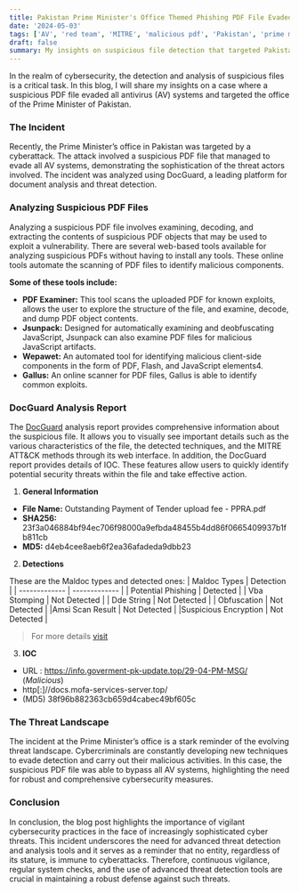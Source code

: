 ```yaml
---
title: Pakistan Prime Minister's Office Themed Phishing PDF File Evaded All the AV Solutions
date: '2024-05-03'
tags: ['AV', 'red team', 'MITRE', 'malicious pdf', 'Pakistan', 'prime minister', 'ioc', 'breach']
draft: false
summary: My insights on suspicious file detection that targeted Pakistan PM Office.
---
```


In the realm of cybersecurity, the detection and analysis of suspicious files is a critical task. In this blog, I will share my insights on a case where a suspicious PDF file evaded all antivirus (AV) systems and targeted the office of the Prime Minister of Pakistan.


### The Incident

Recently, the Prime Minister’s office in Pakistan was targeted by a cyberattack. The attack involved a suspicious PDF file that managed to evade all AV systems, demonstrating the sophistication of the threat actors involved. The incident was analyzed using DocGuard, a leading platform for document analysis and threat detection.

### Analyzing Suspicious PDF Files

Analyzing a suspicious PDF file involves examining, decoding, and extracting the contents of suspicious PDF objects that may be used to exploit a vulnerability. There are several web-based tools available for analyzing suspicious PDFs without having to install any tools. These online tools automate the scanning of PDF files to identify malicious components.

**Some of these tools include:**

- **PDF Examiner:** This tool scans the uploaded PDF for known exploits, allows the user to explore the structure of the file, and examine, decode, and dump PDF object contents.
- **Jsunpack:** Designed for automatically examining and deobfuscating JavaScript, Jsunpack can also examine PDF files for malicious JavaScript artifacts.
- **Wepawet:** An automated tool for identifying malicious client-side components in the form of PDF, Flash, and JavaScript elements4.
- **Gallus:** An online scanner for PDF files, Gallus is able to identify common exploits.

### DocGuard Analysis Report

The [DocGuard](https://app.docguard.io/23f3a046884bf94ec706f98000a9efbda48455b4dd86f0665409937b1fb811cb/112148fa-67fb-4646-8dcd-9007ddf87e00/0/results/dashboard) analysis report provides comprehensive information about the suspicious file. It allows you to visually see important details such as the various characteristics of the file, the detected techniques, and the MITRE ATT&CK methods through its web interface. In addition, the DocGuard report provides details of IOC. These features allow users to quickly identify potential security threats within the file and take effective action.

1. **General Information**
   
- **File Name:** Outstanding Payment of Tender upload fee - PPRA.pdf
- **SHA256:** 23f3a046884bf94ec706f98000a9efbda48455b4dd86f0665409937b1fb811cb
- **MD5:** d4eb4cee8aeb6f2ea36afadeda9dbb23

2. **Detections**

These are the Maldoc types and detected ones:
  |   Maldoc Types  | Detection   |
  | ------------- | ------------- |
  | Potential Phishing | Detected |
  | Vba Stomping | Not Detected |
  | Dde String   | Not Detected |
  | Obfuscation  | Not Detected |
  |Amsi Scan Result | Not Detected |
  |Suspicious Encryption | Not Detected |

>For more details [visit](https://app.docguard.io/23f3a046884bf94ec706f98000a9efbda48455b4dd86f0665409937b1fb811cb/112148fa-67fb-4646-8dcd-9007ddf87e00/0/results/dashboard)

3. **IOC**
   
- URL : https://info.goverment-pk-update.top/29-04-PM-MSG/ (*Malicious*)
- http[:]//docs.mofa-services-server.top/
- (MD5) 38f96b882363cb659d4cabec49bf605c


### The Threat Landscape

The incident at the Prime Minister’s office is a stark reminder of the evolving threat landscape. Cybercriminals are constantly developing new techniques to evade detection and carry out their malicious activities. In this case, the suspicious PDF file was able to bypass all AV systems, highlighting the need for robust and comprehensive cybersecurity measures.

### Conclusion

In conclusion, the blog post highlights the importance of vigilant cybersecurity practices in the face of increasingly sophisticated cyber threats. This incident underscores the need for advanced threat detection and analysis tools and it serves as a reminder that no entity, regardless of its stature, is immune to cyberattacks. Therefore, continuous vigilance, regular system checks, and the use of advanced threat detection tools are crucial in maintaining a robust defense against such threats.
